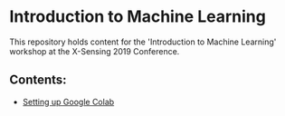 # Introduction to Machine Learning

This repository holds content for the 'Introduction to Machine
Learning' workshop at the X-Sensing 2019 Conference.

## Contents:

 * [Setting up Google Colab](SETUP_COLAB)